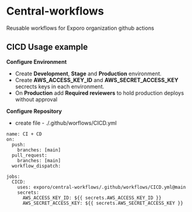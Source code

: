 
# Central-workflows
Reusable workflows for Exporo organization github actions

## CICD Usage example
**Configure Environment**
 - Create **Development**,  **Stage** and **Production** environment.
 - Create **AWS_ACCESS_KEY_ID** and **AWS_SECRET_ACCESS_KEY** secrects keys in each environment.
 -  On **Production** add  **Required reviewers**  to hold production deploys without approval

**Configure Repository**
-    create file - ./.github/worflows/CICD.yml

	  
	name: CI + CD
	on:
	  push:
	    branches: [main]
	  pull_request:
	    branches: [main]
	  workflow_dispatch:

	jobs:
	  CICD:
	    uses: exporo/central-workflows/.github/workflows/CICD.yml@main
	    secrets:
	      AWS_ACCESS_KEY_ID: ${{ secrets.AWS_ACCESS_KEY_ID }}
	      AWS_SECRET_ACCESS_KEY: ${{ secrets.AWS_SECRET_ACCESS_KEY }}
